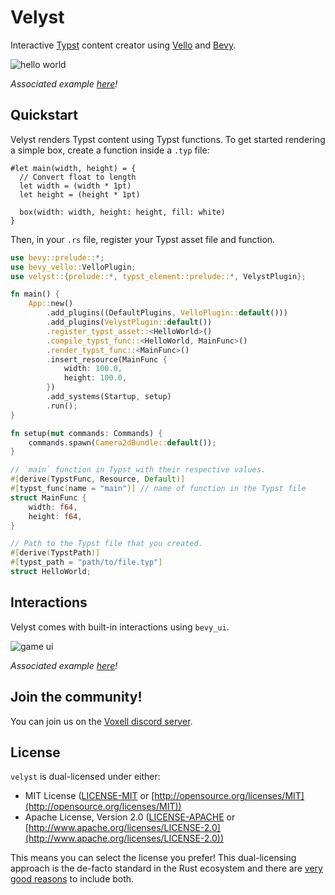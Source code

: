 # Velyst

Interactive [Typst](https://typst.app) content creator using [Vello](https://github.com/linebender/vello) and [Bevy](https://bevyengine.org).

![hello world](./.github/assets/hello_world.gif)

*Associated example [here](./examples/hello_world.rs)!*

## Quickstart

Velyst renders Typst content using Typst functions. To get started rendering a simple box, create a function inside a `.typ` file:

```typ
#let main(width, height) = {
  // Convert float to length
  let width = (width * 1pt)
  let height = (height * 1pt)

  box(width: width, height: height, fill: white)
}
```

Then, in your `.rs` file, register your Typst asset file and function.

```rs
use bevy::prelude::*;
use bevy_vello::VelloPlugin;
use velyst::{prelude::*, typst_element::prelude::*, VelystPlugin};

fn main() {
    App::new()
        .add_plugins((DefaultPlugins, VelloPlugin::default()))
        .add_plugins(VelystPlugin::default())
        .register_typst_asset::<HelloWorld>()
        .compile_typst_func::<HelloWorld, MainFunc>()
        .render_typst_func::<MainFunc>()
        .insert_resource(MainFunc {
            width: 100.0,
            height: 100.0,
        })
        .add_systems(Startup, setup)
        .run();
}

fn setup(mut commands: Commands) {
    commands.spawn(Camera2dBundle::default());
}

// `main` function in Typst with their respective values.
#[derive(TypstFunc, Resource, Default)]
#[typst_func(name = "main")] // name of function in the Typst file
struct MainFunc {
    width: f64,
    height: f64,
}

// Path to the Typst file that you created.
#[derive(TypstPath)]
#[typst_path = "path/to/file.typ"]
struct HelloWorld;
```

## Interactions

Velyst comes with built-in interactions using `bevy_ui`.

![game ui](./.github/assets/game_ui.png)

*Associated example [here](./examples/game_ui.rs)!*

## Join the community!

You can join us on the [Voxell discord server](https://discord.gg/Mhnyp6VYEQ).

## License

`velyst` is dual-licensed under either:

- MIT License ([LICENSE-MIT](LICENSE-MIT) or [http://opensource.org/licenses/MIT](http://opensource.org/licenses/MIT))
- Apache License, Version 2.0 ([LICENSE-APACHE](LICENSE-APACHE) or [http://www.apache.org/licenses/LICENSE-2.0](http://www.apache.org/licenses/LICENSE-2.0))

This means you can select the license you prefer!
This dual-licensing approach is the de-facto standard in the Rust ecosystem and there are [very good reasons](https://github.com/bevyengine/bevy/issues/2373) to include both.
